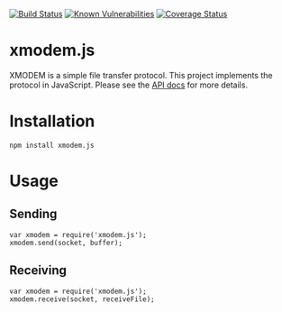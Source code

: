 [![Build Status](https://travis-ci.org/exsilium/xmodem.js.svg?branch=master)](https://travis-ci.org/exsilium/xmodem.js) [![Known Vulnerabilities](https://snyk.io//test/github/exsilium/xmodem.js/badge.svg?targetFile=package.json)](https://snyk.io//test/github/exsilium/xmodem.js?targetFile=package.json) [![Coverage Status](https://coveralls.io/repos/github/exsilium/xmodem.js/badge.svg)](https://coveralls.io/github/exsilium/xmodem.js)

# xmodem.js

XMODEM is a simple file transfer protocol. This project implements the protocol in JavaScript. Please see the [API docs](https://exsilium.github.io/xmodem.js/) for more details.

# Installation

`npm install xmodem.js`

# Usage

## Sending

```
var xmodem = require('xmodem.js');
xmodem.send(socket, buffer);
```

## Receiving

```
var xmodem = require('xmodem.js');
xmodem.receive(socket, receiveFile);
```